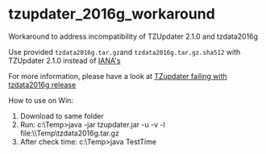 # tzupdater_2016g_workaround
Workaround to address incompatibility of TZUpdater 2.1.0 and tzdata2016g 

Use provided `tzdata2016g.tar.gz`and `tzdata2016g.tar.gz.sha512` with TZUpdater 2.1.0 instead of [IANA's](http://www.iana.org/time-zones/repository/releases/tzdata2016g.tar.gz)

For more information, please have a look at [TZupdater failing with tzdata2016g release](http://stackoverflow.com/questions/39832866/tzupdater-failing-with-tzdata2016g-release)

How to use on Win:

1. Download to same folder
2. Run: c:\Temp>java -jar tzupdater.jar -u -v -l file:\\\Temp\tzdata2016g.tar.gz
3. After cheсk time: c:\Temp>java TestTime
